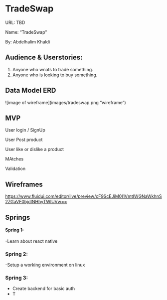 # TradeSwap
URL: TBD 

Name: “TradeSwap" 
  

By: Abdelhalim Khaldi 

## Audience & Userstories: 
1. Anyone who wnats to trade something. 
2. Anyone who is looking to buy something.

## Data Model ERD

![image of wireframe](images/tradeswap.png “wireframe”)

## MVP
User login / SignUp

User Post product

User like or dislike a product

MAtches


Validation

## Wireframes

https://www.fluidui.com/editor/live/preview/cF9ScEJiM0I1VmtIWGNaWkhnS2ZGaVF0bjdINHhyTWlUVw==


## Springs

#### Spring 1:
-Learn about react native
### Spring 2:
-Setup a working environment on linux
### Spring 3:
- Create backend for basic auth
- T


